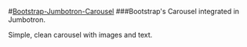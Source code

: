 #[Bootstrap-Jumbotron-Carousel](https://github.com/mighty-code/Bootstrap-Jumbotron-Carousel)
###Bootstrap's Carousel integrated in Jumbotron.

Simple, clean carousel with images and text.